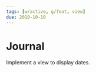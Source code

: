 ```yaml
---
tags: [w/active, g/feat, view]
due: 2010-10-10
---
```


# Journal

Implement a view to display dates.
